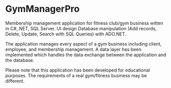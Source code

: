 GymManagerPro
=============

Membership management application for fitness club/gym business witten in C#,.NET, SQL Server.
UI design
Database manipulation (Add records, Delete, Update, Search with SQL Queries) with ADO.NET.

The application manages every aspect of a gym business including client, employee, and membership management. A data layer has been implemented which handles the data exchange between the application and the database.


Please note that this application has been developed for educational purposes. The requirements of a real gym/fitness business may be different.
